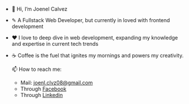 - 👋 Hi, I’m Joenel Calvez
- ✎  A Fullstack Web Developer, but currently in loved with frontend development
- ❤  I love to deep dive in web development, expanding my knowledge and expertise in current tech trends
- ☕ Coffee is the fuel that ignites my mornings and powers my creativity.
  
  📫 How to reach me:
  * Mail: [joenl.clvz08@gmail.com](joenl.clvz08@gmail.com)
  * Through [Facebook](https://www.facebook.com/Joe.nl.clvz) 
  * Through [Linkedin](https://www.linkedin.com/in/joenel-calvez-6437b1228/)
